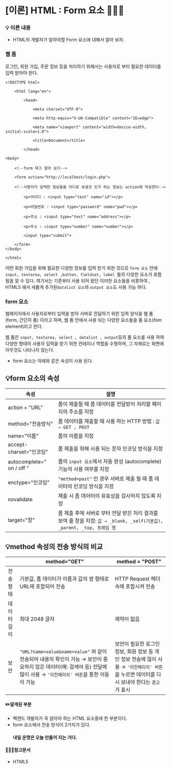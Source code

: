 # [이론] HTML : Form 요소 🙋🏻‍♂️ 
### 💡 이론 내용
- HTML의 개발자가 알아야할 Form 요소에 대해서 알아 보자.

### 웹 폼
로그인, 회원 가입, 주문 정보 등을 처리하기 위해서는 사용자로 부터 필요한 데이터를 입력 받아야 한다.

<pre  id="aa3c209b-4835-48c9-bc7f-8b604eec96ed" class="code"><code>&lt;!DOCTYPE html&gt;

	&lt;html lang=&quot;en&quot;&gt;

		&lt;head&gt;
			
			&lt;meta charset=&quot;UTF-8&quot;&gt;

			&lt;meta http-equiv=&quot;X-UA-Compatible&quot; content=&quot;IE=edge&quot;&gt;

			&lt;meta name=&quot;viewport&quot; content=&quot;width=device-width, initial-scale=1.0&quot;&gt;

			&lt;title&gt;Document&lt;/title&gt;

		&lt;/head&gt;

&lt;body&gt;
	
	&lt;!--form 태그 알아 보기--&gt;

	&lt;form action=&quot;http://localhost/login.php&quot;&gt;

	&lt;!--사용자가 입력한 정보들을 어디로 보낼것 인가 하는 정보는 action에 작성한다--&gt;
	
		&lt;p&gt;아이디 : &lt;input type=&quot;text&quot; name=&quot;id&quot;&gt;&lt;/p&gt;

		&lt;p&gt;비밀번호 : &lt;input type=&quot;password&quot; name=&quot;pwd&quot;&gt;&lt;/p&gt;

		&lt;p&gt;주소 : &lt;input type=&quot;text&quot; name=&quot;address&quot;&gt;&lt;/p&gt;

		&lt;p&gt;주소 : &lt;input type=&quot;number&quot; name=&quot;number&quot;&gt;&lt;/p&gt;

		&lt;input type=&quot;submit&quot;&gt;

	&lt;/form&gt;
&lt;/body&gt;

&lt;/html&gt;</code></pre>

어떤 회원 가입을 위해 필요한 다양한 정보를 입력 받기 위한 것으로 `form 요소` 안에 `input, textarea, select ,button, fieldset, label `들의 다양한 요소가 포함 됨을 알 수 있다. 여기서는 기존부터 사용 되어 왔던 이러한 요소들을 비롯하여 , HTML5 에서 새롭게 추가된`datalist 요소`와 `output 요소`도 사용 가능 하다.

### form 요소</h3>
 웹페이지에서 사용자로부터 입력을 받아 서버로 전달하기 위한 입력 양식을 웹 폼 (form, 간단히 폼) 이라고 하며, 웹 폼 안에서 사용 되는 다양한 요소들을 폼 요소(fom element)라고 한다.

웹 폼은 `input, textarea, select , datalist , output`등의 폼 요소를 사용 하여 다양한 형태의 사용자 입력을 받기 위한 컨테이너 역할을 수행하며, 그 자체로는 화면에 아무것도 나타나지 않는다.

- form 요소는 아래와 같은 속성이 사용 된다.
###
💡form 요소의 속성
--- 
|속성	                               |설명                          |
|--------------------------------------|-----------------------------|
|action = "URL"         |폼이 제출될 때 폼 데이터를 전달받아 처리할 페이지의 주소를 지정           |
|method="전송방식"           |폼 데이터를 제출할 때 사용 하는 HTTP 방법 : `값 → GET , POST`            |
|name="이름"|폼의 이름을 지정|
|accept-charset="인코딩"        |폼 제출을 위해 사용 되는 문자 인코딩 방식을 지정          |
|autocomplete=" on / off "        |폼의 `input 요소`에서 자동 완성 (autocomplete) 기능의 사용 여부를 지정           |
|enctype="인코딩"|`"method=post"` 인 경우 서버로 제출 될 때 폼 데이터의 인코딩 방식을 지정
|novalidate        |제출 시 폼 데이터의 유효성을 검사하지 않도록 지정           |
|target="창"         |폼 제출 후에 서버로 부터 전달 받은 처리 결과를 보여 줄 창을 지정: `값 → _blank, _self(기본값), _parent, _top, 프레임 명`            |


### 
💡method 속성의  전송 방식의 비교
---
|                |method="GET"                 |method = "POST"                |
|----------------|-------------------------------|-----------------------------|
|전송 형태|기본값, 폼 데이터가 이름과 값의 쌍 형태로 URL에 포함되어 전송            |HTTP Request 헤더 속에 포함시켜 전송 |
|데이터 길이    |최대 2048 글자         |제약이 없음          |
|보안      |`"URL?name=value&name=value"` 와 같이 전송되어 내용의 확인이 가능 → 보안이 중요하지 않은 데이터(예: 검색어 등) 전달에 많이 사용 → `'이전페이지' 버튼`을 통한 이동이 가능|보안이 필요한 로그인 정보, 회원 정보 등 개인 정보 전송에 많이 사용 → `'이전페이지' 버튼`을 누르면 데이터를 다시 보내야 한다는 `경고`가 표시|


#### ✏️알게된 부분
- 벡엔드 개발자가 꼭 알아야 하는 HTML 요소중에 한 부분이다.
- form 요소에서 전송 방식이 2가지가 있다.
	#### 내일 운명은 오늘 만들어 지는 거다.	 

#### 🙋🏻‍♂️참고문서
- HTML5


